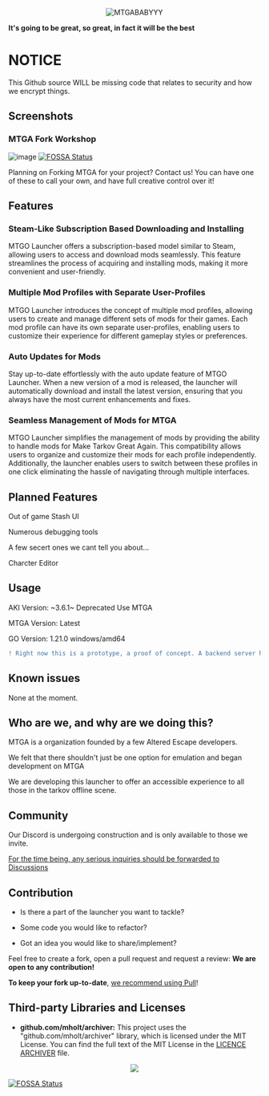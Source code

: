 <p  align="center">

<img  src="https://user-images.githubusercontent.com/21200584/224684261-cfd9d151-91f5-4c31-8cfa-93cac25295e5.png"  alt="MTGABABYYY">

<br>

<b>It's going to be great, so great, in fact it will be the best</b>

</p>

# NOTICE

This Github source WILL be missing code that relates to security and how we encrypt things.  

## Screenshots
### MTGA Fork Workshop
![image](https://github.com/Make-Tarkov-Great-Again/MTGO-Launcher/assets/70953258/a984f21b-9f46-4969-9ec7-eab07ddfa8bf)
[![FOSSA Status](https://app.fossa.com/api/projects/git%2Bgithub.com%2FEFHDev%2FMTGO-Launcher.svg?type=shield)](https://app.fossa.com/projects/git%2Bgithub.com%2FEFHDev%2FMTGO-Launcher?ref=badge_shield)

Planning on Forking MTGA for your project? Contact us! You can have one of these to call your own, and have full creative control over it!

## Features

### Steam-Like Subscription Based Downloading and Installing
MTGO Launcher offers a subscription-based model similar to Steam, allowing users to access and download mods seamlessly. This feature streamlines the process of acquiring and installing mods, making it more convenient and user-friendly.


### Multiple Mod Profiles with Separate User-Profiles
MTGO Launcher introduces the concept of multiple mod profiles, allowing users to create and manage different sets of mods for their games. Each mod profile can have its own separate user-profiles, enabling users to customize their experience for different gameplay styles or preferences.

### Auto Updates for Mods
Stay up-to-date effortlessly with the auto update feature of MTGO Launcher. When a new version of a mod is released, the launcher will automatically download and install the latest version, ensuring that you always have the most current enhancements and fixes.

### Seamless Management of Mods for MTGA
MTGO Launcher simplifies the management of mods by providing the ability to handle mods for Make Tarkov Great Again. This compatibility allows users to organize and customize their mods for each profile independently. Additionally, the launcher enables users to switch between these profiles in one click eliminating the hassle of navigating through multiple interfaces.


## Planned Features

Out of game Stash UI

Numerous debugging tools

A few secert ones we cant tell you about... 

Charcter Editor


## Usage



AKI Version: ~3.6.1~ Deprecated Use MTGA

MTGA Version: Latest

GO Version: 1.21.0 windows/amd64

```diff
! Right now this is a prototype, a proof of concept. A backend server has not been made yet. As such, no functionality is ready.
```


## Known issues



None at the moment.



## Who are we, and why are we doing this?



MTGA is a organization founded by a few Altered Escape developers.



We felt that there shouldn't just be one option for emulation and began development on MTGA

We are developing this launcher to offer an accessible experience to all those in the tarkov offline scene.



## Community



Our Discord is undergoing construction and is only available to those we invite.



[For the time being, any serious inquiries should be forwarded to Discussions](https://github.com/Make-Tarkov-Great-Again/MTGA-Backend/discussions)



## Contribution



- Is there a part of the launcher you want to tackle?

- Some code you would like to refactor?

- Got an idea you would like to share/implement?



Feel free to create a fork, open a pull request and request a review: **We are open to any contribution!**



**To keep your fork up-to-date**, [we recommend using Pull](https://github.com/wei/pull)!

## Third-party Libraries and Licenses

- **github.com/mholt/archiver:** This project uses the "github.com/mholt/archiver" library, which is licensed under the MIT License. You can find the full text of the MIT License in the [LICENCE ARCHIVER](Licences/Archiver/LICENCE%20ARCHIVER) file.

  

<p  align="center"><img  src = "https://user-images.githubusercontent.com/21200584/183050357-6c92f1cd-68ca-4f74-b41d-1706915c67cf.gif"></p>


[![FOSSA Status](https://app.fossa.com/api/projects/git%2Bgithub.com%2FEFHDev%2FMTGO-Launcher.svg?type=large)](https://app.fossa.com/projects/git%2Bgithub.com%2FEFHDev%2FMTGO-Launcher?ref=badge_large)
